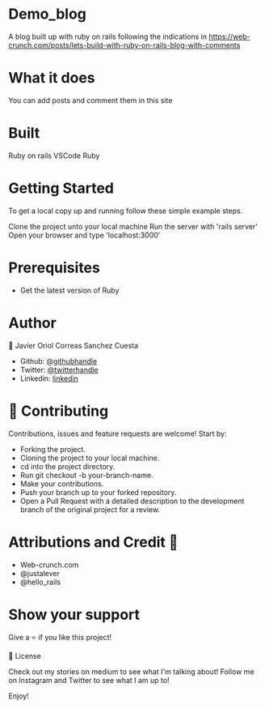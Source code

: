 # Demo_blog
A blog built up with ruby on rails following the indications in https://web-crunch.com/posts/lets-build-with-ruby-on-rails-blog-with-comments

# What it does
You can add posts and comment them in this site

# Built
Ruby on rails
VSCode
Ruby

# Getting Started
To get a local copy up and running follow these simple example steps.

Clone the project unto your local machine
Run the server with 'rails server'
Open your browser and type 'localhost:3000'

# Prerequisites
- Get the latest version of Ruby

# Author

👤 Javier Oriol Correas Sanchez Cuesta

- Github: [@githubhandle](https://github.com/javitocor)
- Twitter: [@twitterhandle](https://twitter.com/JavierCorreas4)
- Linkedin: [linkedin](https://www.linkedin.com/in/javier-correas-sanchez-cuesta-15289482/)

# 🤝 Contributing
Contributions, issues and feature requests are welcome! Start by:

- Forking the project.
- Cloning the project to your local machine.
- cd into the project directory.
- Run git checkout -b your-branch-name.
- Make your contributions.
- Push your branch up to your forked repository.
- Open a Pull Request with a detailed description to the development branch of the original project for a review.

# Attributions and Credit 🚀
- Web-crunch.com
- @justalever
- @hello_rails 

# Show your support
Give a ⭐️ if you like this project!

📝 License

Check out my stories on medium to see what I'm talking about! Follow me on Instagram and Twitter to see what I am up to!

Enjoy!
